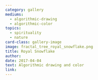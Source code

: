 ```yaml
---
category: gallery
mediums:
  - algorithmic-drawing
  - algorithmic-color
topics:
  - spirituality
  - nature
card-class: gallery-image
image: fractal_tree_royal_snowflake.png
title: Royal Snowflake
author:
date: 2017-04-04
text: Algorithmic drawing and color
link:
---
```

